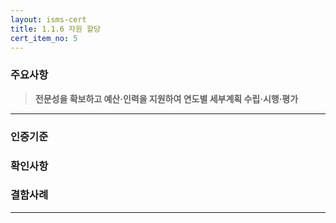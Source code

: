 ```yaml
---
layout: isms-cert
title: 1.1.6 자원 할당
cert_item_no: 5
---
```


### 주요사항  
> **전문성을 확보하고 예산‧인력을 지원하여 연도별 세부계획 수립‧시행‧평가**

---  

### 인증기준


### 확인사항



### 결함사례



---


